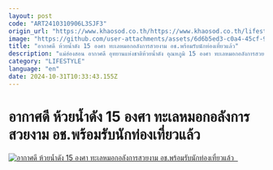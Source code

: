```yaml
---
layout: post
code: "ART2410310906L3SJF3"
origin_url: "https://www.khaosod.co.th/https://www.khaosod.co.th/lifestyle/travel/news_9475053"
image: "https://github.com/user-attachments/assets/6d6b5ed3-c0a4-45cf-9433-33367749122b"
title: "อากาศดี ห้วยน้ำดัง 15 องศา ทะเลหมอกอลังการสวยงาม อช.พร้อมรับนักท่องเที่ยวแล้ว"
description: "แม่ฮ่องสอน อากาศดี อุทยานแห่งชาติห้วยน้ำดัง อุณหภูมิ 15 องศา ทะเลหมอกอลังการสวยงาม อช.พร้อมรับนักท่องเที่ยวท่องเที่ยวสัมผัสแล้ว  "
category: "LIFESTYLE"
language: "en"
date: 2024-10-31T10:33:43.155Z
---
```


# อากาศดี ห้วยน้ำดัง 15 องศา ทะเลหมอกอลังการสวยงาม อช.พร้อมรับนักท่องเที่ยวแล้ว

[![อากาศดี ห้วยน้ำดัง 15 องศา ทะเลหมอกอลังการสวยงาม อช.พร้อมรับนักท่องเที่ยวแล้ว  ](https://www.khaosod.co.th/wpapp/uploads/2024/10/321535_0.jpg "อากาศดี ห้วยน้ำดัง 15 องศา ทะเลหมอกอลังการสวยงาม อช.พร้อมรับนักท่องเที่ยวแล้ว  ")](https://www.khaosod.co.th/wpapp/uploads/2024/10/321535_0.jpg)